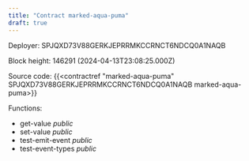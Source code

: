 ```yaml
---
title: "Contract marked-aqua-puma"
draft: true
---
```

Deployer: SPJQXD73V88GERKJEPRRMKCCRNCT6NDCQ0A1NAQB


 



Block height: 146291 (2024-04-13T23:08:25.000Z)

Source code: {{<contractref "marked-aqua-puma" SPJQXD73V88GERKJEPRRMKCCRNCT6NDCQ0A1NAQB marked-aqua-puma>}}

Functions:

* get-value _public_
* set-value _public_
* test-emit-event _public_
* test-event-types _public_
